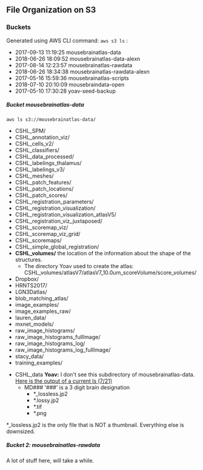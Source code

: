 ## File Organization on S3

### Buckets

 Generated using AWS CLI command: `aws s3 ls` :
* 2017-09-13 11:19:25 mousebrainatlas-data
* 2018-06-26 18:09:52 mousebrainatlas-data-alexn
* 2017-08-14 12:23:57 mousebrainatlas-rawdata
* 2018-06-26 18:34:38 mousebrainatlas-rawdata-alexn
* 2017-05-16 15:59:36 mousebrainatlas-scripts
* 2018-07-10 20:10:09 mousebraindata-open
* 2017-05-10 17:30:28 yoav-seed-backup

##### Bucket mousebrainatlas-data

`aws ls s3://mousebrainatlas-data/`
 
* CSHL_SPM/
* CSHL_annotation_viz/
* CSHL_cells_v2/
* CSHL_classifiers/
* CSHL_data_processed/
* CSHL_labelings_thalamus/
* CSHL_labelings_v3/
* CSHL_meshes/
* CSHL_patch_features/
* CSHL_patch_locations/
* CSHL_patch_scores/
* CSHL_registration_parameters/
* CSHL_registration_visualization/
* CSHL_registration_visualization_atlasV5/
* CSHL_registration_viz_juxtaposed/
* CSHL_scoremap_viz/
* CSHL_scoremap_viz_grid/
* CSHL_scoremaps/
* CSHL_simple_global_registration/
* **CSHL_volumes/** the location of the information about the shape of the structures.
   * The directory Yoav used to create the atlas: CSHL_volumes/atlasV7/atlasV7_10.0um_scoreVolume/score_volumes/
* Dropbox/
* HRNTS2017/
* LGN3Datlas/
* blob_matching_atlas/
* image_examples/
* image_examples_raw/
* lauren_data/
* mxnet_models/
* raw_image_histograms/
* raw_image_histograms_fullImage/
* raw_image_histograms_log/
* raw_image_histograms_log_fullImage/
* stacy_data/
* training_examples/

- CSHL_data  **Yoav:**  I don't see this subdirectory of mousebrainatlas-data. [Here is the output of a current ls (7/21)](ListingOf_mousebrainatlas-data)
  - MD###                 '###' is a 3 digit brain designation
    - *_lossless.jp2 
    - *.lossy.jp2    
    - *.tif     
    - *.png    
    
*_lossless.jp2 is the only file that is NOT a thumbnail. Everything else is downsized.

##### Bucket 2: mousebrainatlas-rawdata
A lot of stuff here, will take a while.

